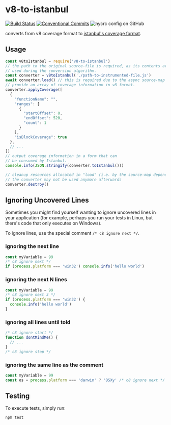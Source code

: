 # v8-to-istanbul

[![Build Status](https://travis-ci.org/istanbuljs/v8-to-istanbul.svg?branch=master)](https://travis-ci.org/istanbuljs/v8-to-istanbul)
[![Conventional Commits](https://img.shields.io/badge/Conventional%20Commits-1.0.0-yellow.svg)](https://conventionalcommits.org)
![nycrc config on GitHub](https://img.shields.io/nycrc/istanbuljs/v8-to-istanbul)

converts from v8 coverage format to [istanbul's coverage format](https://github.com/gotwarlost/istanbul/blob/master/coverage.json.md).

## Usage

```js
const v8toIstanbul = require('v8-to-istanbul')
// the path to the original source-file is required, as its contents are
// used during the conversion algorithm.
const converter = v8toIstanbul('./path-to-instrumented-file.js')
await converter.load() // this is required due to the async source-map dependency.
// provide an array of coverage information in v8 format.
converter.applyCoverage([
  {
    "functionName": "",
    "ranges": [
      {
        "startOffset": 0,
        "endOffset": 520,
        "count": 1
      }
    ],
    "isBlockCoverage": true
  },
  // ...
])
// output coverage information in a form that can
// be consumed by Istanbul.
console.info(JSON.stringify(converter.toIstanbul()))

// cleanup resources allocated in "load" (i.e. by the source-map dependency),
// the converter may not be used anymore afterwards
converter.destroy()
```

## Ignoring Uncovered Lines

Sometimes you might find yourself wanting to ignore uncovered lines
in your application (for example, perhaps you run your tests in Linux, but
there's code that only executes on Windows).

To ignore lines, use the special comment `/* c8 ignore next */`.

### ignoring the next line

```js
const myVariable = 99
/* c8 ignore next */
if (process.platform === 'win32') console.info('hello world')
```

### ignoring the next N lines

```js
const myVariable = 99
/* c8 ignore next 3 */
if (process.platform === 'win32') {
  console.info('hello world')
}
```

### ignoring all lines until told

```js
/* c8 ignore start */
function dontMindMe() {
  // ...
}
/* c8 ignore stop */
```

### ignoring the same line as the comment

```js
const myVariable = 99
const os = process.platform === 'darwin' ? 'OSXy' /* c8 ignore next */ : 'Windowsy'
```

## Testing

To execute tests, simply run:

```bash
npm test
```
